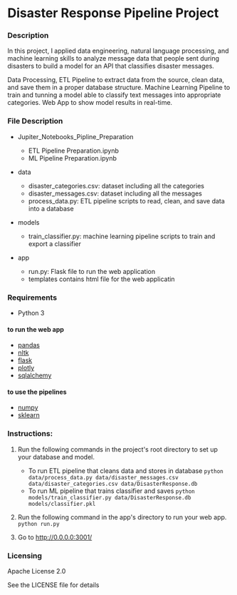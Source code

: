 # Disaster Response Pipeline Project

### Description
In this project, I applied data engineering, natural language processing, and machine learning skills to analyze message data that people sent during disasters to build a model for an API that classifies disaster messages.

Data Processing, ETL Pipeline to extract data from the source, clean data, and save them in a proper database structure.
Machine Learning Pipeline to train and tunning a model able to classify text messages into appropriate categories.
Web App to show model results in real-time.

### File Description
* Jupiter_Notebooks_Pipline_Preparation
  * ETL Pipeline Preparation.ipynb
  * ML Pipeline Preparation.ipynb
  
* data
  * disaster_categories.csv: dataset including all the categories
  * disaster_messages.csv: dataset including all the messages
  * process_data.py: ETL pipeline scripts to read, clean, and save data into a database

* models
  * train_classifier.py: machine learning pipeline scripts to train and export a classifier

* app
  * run.py: Flask file to run the web application
  * templates contains html file for the web applicatin

### Requirements
  * Python 3
#### to run the web app
  * [pandas](https://github.com/pandas-dev/pandas)
  * [nltk](https://github.com/nltk/nltk)
  * [flask](https://github.com/pallets/flask)
  * [plotly](https://github.com/plotly/plotly.py)
  * [sqlalchemy](https://github.com/sqlalchemy/sqlalchemy)

#### to use the pipelines
  * [numpy](https://github.com/numpy/numpy)
  * [sklearn](https://github.com/scikit-learn/scikit-learn)

### Instructions:
1. Run the following commands in the project's root directory to set up your database and model.

    - To run ETL pipeline that cleans data and stores in database
        `python data/process_data.py data/disaster_messages.csv data/disaster_categories.csv data/DisasterResponse.db`
    - To run ML pipeline that trains classifier and saves
        `python models/train_classifier.py data/DisasterResponse.db models/classifier.pkl`

2. Run the following command in the app's directory to run your web app.
    `python run.py`

3. Go to http://0.0.0.0:3001/

### Licensing
Apache License 2.0

See the LICENSE file for details
